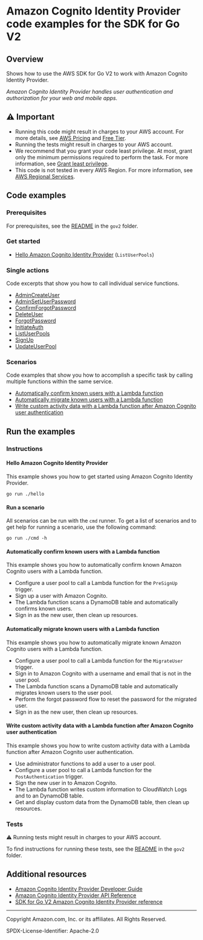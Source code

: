 # Amazon Cognito Identity Provider code examples for the SDK for Go V2

## Overview

Shows how to use the AWS SDK for Go V2 to work with Amazon Cognito Identity Provider.

<!--custom.overview.start-->
<!--custom.overview.end-->

_Amazon Cognito Identity Provider handles user authentication and authorization for your web and mobile apps._

## ⚠ Important

* Running this code might result in charges to your AWS account. For more details, see [AWS Pricing](https://aws.amazon.com/pricing/) and [Free Tier](https://aws.amazon.com/free/).
* Running the tests might result in charges to your AWS account.
* We recommend that you grant your code least privilege. At most, grant only the minimum permissions required to perform the task. For more information, see [Grant least privilege](https://docs.aws.amazon.com/IAM/latest/UserGuide/best-practices.html#grant-least-privilege).
* This code is not tested in every AWS Region. For more information, see [AWS Regional Services](https://aws.amazon.com/about-aws/global-infrastructure/regional-product-services).

<!--custom.important.start-->
<!--custom.important.end-->

## Code examples

### Prerequisites

For prerequisites, see the [README](../README.md#Prerequisites) in the `gov2` folder.


<!--custom.prerequisites.start-->
<!--custom.prerequisites.end-->

### Get started

- [Hello Amazon Cognito Identity Provider](hello/hello.go#L4) (`ListUserPools`)


### Single actions

Code excerpts that show you how to call individual service functions.

- [AdminCreateUser](../workflows/user_pools_and_lambda_triggers/actions/cognito_actions.go#L182)
- [AdminSetUserPassword](../workflows/user_pools_and_lambda_triggers/actions/cognito_actions.go#L207)
- [ConfirmForgotPassword](../workflows/user_pools_and_lambda_triggers/actions/cognito_actions.go#L144)
- [DeleteUser](../workflows/user_pools_and_lambda_triggers/actions/cognito_actions.go#L167)
- [ForgotPassword](../workflows/user_pools_and_lambda_triggers/actions/cognito_actions.go#L127)
- [InitiateAuth](../workflows/user_pools_and_lambda_triggers/actions/cognito_actions.go#L102)
- [ListUserPools](hello/hello.go#L4)
- [SignUp](../workflows/user_pools_and_lambda_triggers/actions/cognito_actions.go#L74)
- [UpdateUserPool](../workflows/user_pools_and_lambda_triggers/actions/cognito_actions.go#L25)

### Scenarios

Code examples that show you how to accomplish a specific task by calling multiple
functions within the same service.

- [Automatically confirm known users with a Lambda function](../workflows/user_pools_and_lambda_triggers/workflows/scenario_auto_confirm_trusted_accounts.go)
- [Automatically migrate known users with a Lambda function](../workflows/user_pools_and_lambda_triggers/workflows/scenario_migrate_user.go)
- [Write custom activity data with a Lambda function after Amazon Cognito user authentication](../workflows/user_pools_and_lambda_triggers/workflows/scenario_activity_log.go)


<!--custom.examples.start-->
<!--custom.examples.end-->

## Run the examples

### Instructions


<!--custom.instructions.start-->
<!--custom.instructions.end-->

#### Hello Amazon Cognito Identity Provider

This example shows you how to get started using Amazon Cognito Identity Provider.

```
go run ./hello
```

#### Run a scenario

All scenarios can be run with the `cmd` runner. To get a list of scenarios
and to get help for running a scenario, use the following command:

```
go run ./cmd -h
```

#### Automatically confirm known users with a Lambda function

This example shows you how to automatically confirm known Amazon Cognito users with a Lambda function.

- Configure a user pool to call a Lambda function for the <code>PreSignUp</code> trigger.
- Sign up a user with Amazon Cognito.
- The Lambda function scans a DynamoDB table and automatically confirms known users.
- Sign in as the new user, then clean up resources.

<!--custom.scenario_prereqs.cross_CognitoAutoConfirmUser.start-->
<!--custom.scenario_prereqs.cross_CognitoAutoConfirmUser.end-->


<!--custom.scenarios.cross_CognitoAutoConfirmUser.start-->
<!--custom.scenarios.cross_CognitoAutoConfirmUser.end-->

#### Automatically migrate known users with a Lambda function

This example shows you how to automatically migrate known Amazon Cognito users with a Lambda function.

- Configure a user pool to call a Lambda function for the <code>MigrateUser</code> trigger.
- Sign in to Amazon Cognito with a username and email that is not in the user pool.
- The Lambda function scans a DynamoDB table and automatically migrates known users to the user pool.
- Perform the forgot password flow to reset the password for the migrated user.
- Sign in as the new user, then clean up resources.

<!--custom.scenario_prereqs.cross_CognitoAutoMigrateUser.start-->
<!--custom.scenario_prereqs.cross_CognitoAutoMigrateUser.end-->


<!--custom.scenarios.cross_CognitoAutoMigrateUser.start-->
<!--custom.scenarios.cross_CognitoAutoMigrateUser.end-->

#### Write custom activity data with a Lambda function after Amazon Cognito user authentication

This example shows you how to write custom activity data with a Lambda function after Amazon Cognito user authentication.

- Use administrator functions to add a user to a user pool.
- Configure a user pool to call a Lambda function for the <code>PostAuthentication</code> trigger.
- Sign the new user in to Amazon Cognito.
- The Lambda function writes custom information to CloudWatch Logs and to an DynamoDB table.
- Get and display custom data from the DynamoDB table, then clean up resources.

<!--custom.scenario_prereqs.cross_CognitoCustomActivityLog.start-->
<!--custom.scenario_prereqs.cross_CognitoCustomActivityLog.end-->


<!--custom.scenarios.cross_CognitoCustomActivityLog.start-->
<!--custom.scenarios.cross_CognitoCustomActivityLog.end-->

### Tests

⚠ Running tests might result in charges to your AWS account.


To find instructions for running these tests, see the [README](../README.md#Tests)
in the `gov2` folder.



<!--custom.tests.start-->
<!--custom.tests.end-->

## Additional resources

- [Amazon Cognito Identity Provider Developer Guide](https://docs.aws.amazon.com/cognito/latest/developerguide/cognito-user-identity-pools.html)
- [Amazon Cognito Identity Provider API Reference](https://docs.aws.amazon.com/cognito-user-identity-pools/latest/APIReference/Welcome.html)
- [SDK for Go V2 Amazon Cognito Identity Provider reference](https://pkg.go.dev/github.com/aws/aws-sdk-go-v2/service/cognito-identity-provider)

<!--custom.resources.start-->
<!--custom.resources.end-->

---

Copyright Amazon.com, Inc. or its affiliates. All Rights Reserved.

SPDX-License-Identifier: Apache-2.0
